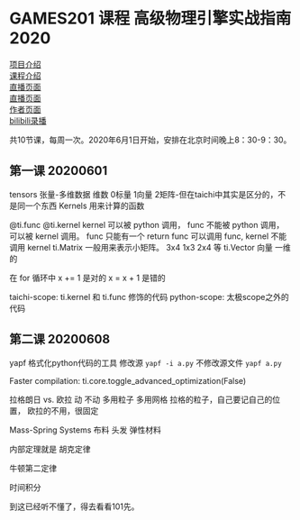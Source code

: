 # GAMES201 课程  高级物理引擎实战指南2020
[项目介绍](https://forum.taichi.graphics/)  
[课程介绍](http://games-cn.org/games201/)  
[直播页面](http://webinar.games-cn.org/)  
[直播页面](https://www.huya.com/19077762)  
[作者页面](taichi.graphics/me/)  
[bilibili录播](https://www.bilibili.com/video/BV1ZK411H7Hc)  

共10节课，每周一次。2020年6月1日开始，安排在北京时间晚上8：30-9：30。

## 第一课 20200601

tensors 张量-多维数据 维数  0标量 1向量 2矩阵-但在taichi中其实是区分的，不是同一个东西
Kernels 用来计算的函数

@ti.func  @ti.kernel    kernel 可以被 python 调用， func 不能被 python 调用， 可以被 kernel 调用。   func 只能有一个 return
    func 可以调用 func, kernel 不能调用 kernel 
ti.Matrix  一般用来表示小矩阵。 3x4 1x3 2x4 等
ti.Vector 向量 一维的


在 for 循环中
 x += 1 是对的
 x = x + 1 是错的

taichi-scope:  ti.kernel 和 ti.func 修饰的代码
python-scope:  太极scope之外的代码

## 第二课 20200608
yapf  格式化python代码的工具   修改源 `yapf -i a.py`   不修改源文件 `yapf a.py`   

Faster compilation:
ti.core.toggle_advanced_optimization(False)

拉格朗日 vs. 欧拉
动        不动
多用粒子      多用网格
拉格的粒子，自己要记自己的位置， 欧拉的不用，很固定

Mass-Spring Systems
布料 头发 弹性材料

内部定理就是
胡克定律

牛顿第二定律

时间积分

到这已经听不懂了，得去看看101先。 







